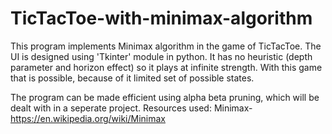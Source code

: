 # TicTacToe-with-minimax-algorithm
This program implements Minimax algorithm in the game of TicTacToe. The UI is designed using 'Tkinter' module in python.
It has no heuristic (depth parameter and horizon effect) so it plays at infinite strength. 
With this game that is possible, because of it limited set of possible states.

The program can be made efficient using alpha beta pruning, which will be dealt with in a seperate project.
Resources used:
Minimax-https://en.wikipedia.org/wiki/Minimax
